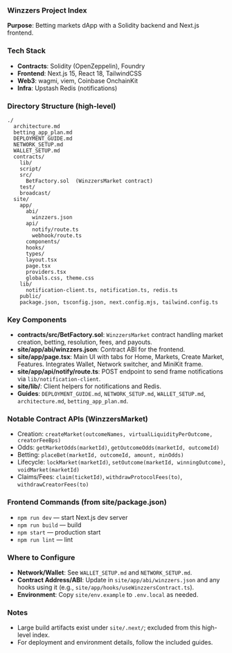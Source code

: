 ### Winzzers Project Index

**Purpose**: Betting markets dApp with a Solidity backend and Next.js frontend.

### Tech Stack
- **Contracts**: Solidity (OpenZeppelin), Foundry
- **Frontend**: Next.js 15, React 18, TailwindCSS
- **Web3**: wagmi, viem, Coinbase OnchainKit
- **Infra**: Upstash Redis (notifications)

### Directory Structure (high-level)
```
./
  architecture.md
  betting_app_plan.md
  DEPLOYMENT_GUIDE.md
  NETWORK_SETUP.md
  WALLET_SETUP.md
  contracts/
    lib/
    script/
    src/
      BetFactory.sol  (WinzzersMarket contract)
    test/
    broadcast/
  site/
    app/
      abi/
        winzzers.json
      api/
        notify/route.ts
        webhook/route.ts
      components/
      hooks/
      types/
      layout.tsx
      page.tsx
      providers.tsx
      globals.css, theme.css
    lib/
      notification-client.ts, notification.ts, redis.ts
    public/
    package.json, tsconfig.json, next.config.mjs, tailwind.config.ts
```

### Key Components
- **contracts/src/BetFactory.sol**: `WinzzersMarket` contract handling market creation, betting, resolution, fees, and payouts.
- **site/app/abi/winzzers.json**: Contract ABI for the frontend.
- **site/app/page.tsx**: Main UI with tabs for Home, Markets, Create Market, Features. Integrates Wallet, Network switcher, and MiniKit frame.
- **site/app/api/notify/route.ts**: POST endpoint to send frame notifications via `lib/notification-client`.
- **site/lib/**: Client helpers for notifications and Redis.
- **Guides**: `DEPLOYMENT_GUIDE.md`, `NETWORK_SETUP.md`, `WALLET_SETUP.md`, `architecture.md`, `betting_app_plan.md`.

### Notable Contract APIs (WinzzersMarket)
- Creation: `createMarket(outcomeNames, virtualLiquidityPerOutcome, creatorFeeBps)`
- Odds: `getMarketOdds(marketId)`, `getOutcomeOdds(marketId, outcomeId)`
- Betting: `placeBet(marketId, outcomeId, amount, minOdds)`
- Lifecycle: `lockMarket(marketId)`, `setOutcome(marketId, winningOutcome)`, `voidMarket(marketId)`
- Claims/Fees: `claim(ticketId)`, `withdrawProtocolFees(to)`, `withdrawCreatorFees(to)`

### Frontend Commands (from site/package.json)
- `npm run dev` — start Next.js dev server
- `npm run build` — build
- `npm start` — production start
- `npm run lint` — lint

### Where to Configure
- **Network/Wallet**: See `WALLET_SETUP.md` and `NETWORK_SETUP.md`.
- **Contract Address/ABI**: Update in `site/app/abi/winzzers.json` and any hooks using it (e.g., `site/app/hooks/useWinzzersContract.ts`).
- **Environment**: Copy `site/env.example` to `.env.local` as needed.

### Notes
- Large build artifacts exist under `site/.next/`; excluded from this high-level index.
- For deployment and environment details, follow the included guides.


